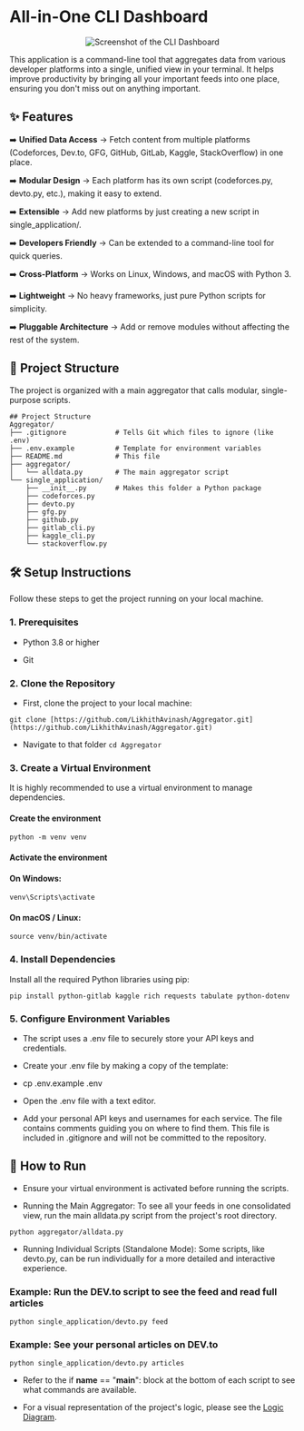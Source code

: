 # All-in-One CLI Dashboard
<p align="center">
<img alt="Screenshot of the CLI Dashboard" src="https://github.com/user-attachments/assets/bb843f7b-dd98-41f3-a4a8-586c2abc5312" />
</p>

This application is a command-line tool that aggregates data from various developer platforms into a single, unified view in your terminal. It helps improve productivity by bringing all your important feeds into one place, ensuring you don't miss out on anything important.

## ✨ Features
:arrow_right: **Unified Data Access** → Fetch content from multiple platforms (Codeforces, Dev.to, GFG, GitHub, GitLab, Kaggle, StackOverflow) in one place.

:arrow_right: **Modular Design** → Each platform has its own script (codeforces.py, devto.py, etc.), making it easy to extend.

:arrow_right: **Extensible** → Add new platforms by just creating a new script in single_application/.

:arrow_right: **Developers Friendly** → Can be extended to a command-line tool for quick queries.

:arrow_right: **Cross-Platform** → Works on Linux, Windows, and macOS with Python 3.

:arrow_right: **Lightweight** → No heavy frameworks, just pure Python scripts for simplicity.

:arrow_right: **Pluggable Architecture** → Add or remove modules without affecting the rest of the system.

## 📂 Project Structure
The project is organized with a main aggregator that calls modular, single-purpose scripts.

```
## Project Structure
Aggregator/
├── .gitignore            # Tells Git which files to ignore (like .env)
├── .env.example          # Template for environment variables
├── README.md             # This file
├── aggregator/
│   └── alldata.py        # The main aggregator script
└── single_application/
    ├── __init__.py       # Makes this folder a Python package
    ├── codeforces.py
    ├── devto.py
    ├── gfg.py
    ├── github.py
    ├── gitlab_cli.py
    ├── kaggle_cli.py
    └── stackoverflow.py
```

## 🛠️ Setup Instructions
Follow these steps to get the project running on your local machine.

### 1. Prerequisites
- Python 3.8 or higher

- Git

### 2. Clone the Repository
- First, clone the project to your local machine:

`git clone [https://github.com/LikhithAvinash/Aggregator.git](https://github.com/LikhithAvinash/Aggregator.git)`

- Navigate to that folder `cd Aggregator`

### 3. Create a Virtual Environment
It is highly recommended to use a virtual environment to manage dependencies.

#### Create the environment
`python -m venv venv`

#### Activate the environment
#### On Windows:
`venv\Scripts\activate`
#### On macOS / Linux:
`source venv/bin/activate`

### 4. Install Dependencies
Install all the required Python libraries using pip:

`pip install python-gitlab kaggle rich requests tabulate python-dotenv`

### 5. Configure Environment Variables
- The script uses a .env file to securely store your API keys and credentials.

- Create your .env file by making a copy of the template:

- cp .env.example .env

- Open the .env file with a text editor.

- Add your personal API keys and usernames for each service. The file contains comments guiding you on where to find them. This file is included in .gitignore and will not be committed to the repository.

## 🚀 How to Run
- Ensure your virtual environment is activated before running the scripts.

- Running the Main Aggregator: To see all your feeds in one consolidated view, run the main alldata.py script from the project's root directory.

`python aggregator/alldata.py`

- Running Individual Scripts (Standalone Mode): Some scripts, like devto.py, can be run individually for a more detailed and interactive experience.

### Example: Run the DEV.to script to see the feed and read full articles
`python single_application/devto.py feed`

### Example: See your personal articles on DEV.to
`python single_application/devto.py articles`

- Refer to the if __name__ == "__main__": block at the bottom of each script to see what commands are available.

- For a visual representation of the project's logic, please see the [Logic Diagram](single_application/logic.svg).
